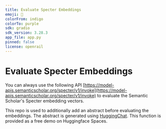 ```yaml
---
title: Evaluate Specter Embeddings
emoji: 🐠
colorFrom: indigo
colorTo: purple
sdk: gradio
sdk_version: 3.28.3
app_file: app.py
pinned: false
license: openrail
---
```


# Evaluate Specter Embeddings

You can always use the following API
[https://model-apis.semanticscholar.org/specter/v1/invoke](https://model-apis.semanticscholar.org/specter/v1/invoke) 
to evaluate the Semantic Scholar's Specter embedding vectors.

This repo is used to additionally add an abstract before evaluating the embeddings. 
The abstract is generated using [HuggingChat](https://github.com/Soulter/hugging-chat-api). 
This function is provided as a free demo on Huggingface Spaces. 
